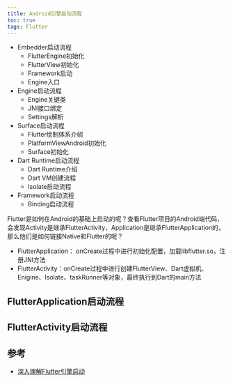 ```yaml
---
title: Android引擎启动流程
toc: true
tags: Flutter
---
```




- Embedder启动流程
  - FlutterEngine初始化
  - FlutterView初始化
  - Framework启动
  - Engine入口
- Engine启动流程
  - Engine关键类
  - JNI接口绑定
  - Settings解析
- Surface启动流程
  - Flutter绘制体系介绍
  - PlatformViewAndroid初始化
  - Surface初始化
- Dart Runtime启动流程
  - Dart Runtime介绍
  - Dart VM创建流程
  - Isolate启动流程
- Framework启动流程
  - Binding启动流程

Flutter是如何在Android的基础上启动的呢？查看Flutter项目的Android端代码，会发现Activity是继承FlutterActivity，Application是继承FlutterApplication的，那么他们是如何链接Native和Flutter的呢？

- FlutterApplication： onCreate过程中进行初始化配置，加载libflutter.so，注册JNI方法
- FlutterActivity：onCreate过程中进行创建FlutterView、Dart虚拟机、Enigine、Isolate、taskRunner等对象，最终执行到Dart的main方法

## FlutterApplication启动流程

## FlutterActivity启动流程

## 参考

- [深入理解Flutter引擎启动](http://gityuan.com/2019/06/22/flutter_booting/)
